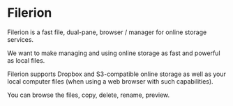 # Filerion

Filerion is a fast file, dual-pane, browser / manager for online storage services.

We want to make managing and using online storage as fast and powerful as local files.

Filerion supports Dropbox and S3-compatible online storage as well as your local computer files (when using a web browser with such capabilities).

You can browse the files, copy, delete, rename, preview.
